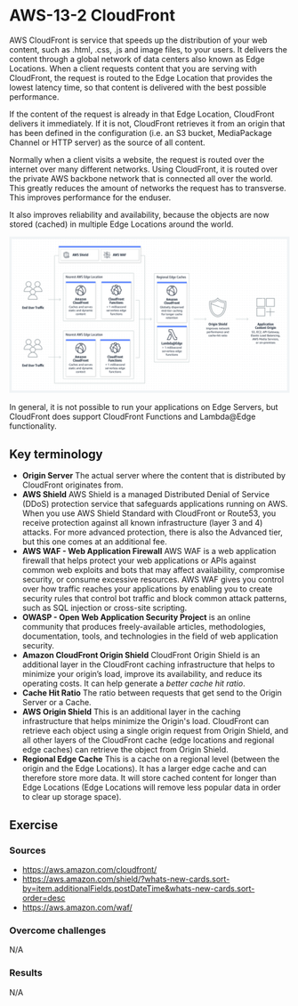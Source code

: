# AWS-13-2 CloudFront
AWS CloudFront is service that speeds up the distribution of your web content, such as .html, .css, .js and image files, to your users. It delivers the content through a global network of data centers also known as Edge Locations. When a client requests content that you are serving with CloudFront, the request is routed to the Edge Location that provides the lowest latency time, so that content is delivered with the best possible performance.

If the content of the request is already in that Edge Location, CloudFront delivers it immediately. If it is not, CloudFront retrieves it from an origin that has been defined in the configuration (i.e. an S3 bucket, MediaPackage Channel or HTTP server) as the source of all content.
  
Normally when a client visits a website, the request is routed over the internet over many different networks. Using CloudFront, it is routed over the private AWS backbone network that is connected all over the world. This greatly reduces the amount of networks the request has to transverse. This improves performance for the enduser.  

It also improves reliability and availability, because the objects are now stored (cached) in multiple Edge Locations around the world.
    
![AWS CloudFront 1](../00_includes/CLOUD02/AWS-13-2_CloudFront1.png)  
  
In general, it is not possible to run your applications on Edge Servers, but CloudFront does support CloudFront Functions and Lambda@Edge functionality.  
  
## Key terminology
- **Origin Server** The actual server where the content that is distributed by CloudFront originates from.
- **AWS Shield** AWS Shield is a managed Distributed Denial of Service (DDoS) protection service that safeguards applications running on AWS. When you use AWS Shield Standard with CloudFront or Route53, you receive protection against all known infrastructure (layer 3 and 4) attacks. For more advanced protection, there is also the Advanced tier, but this one comes at an additional fee.
- **AWS WAF - Web Application Firewall** AWS WAF is a web application firewall that helps protect your web applications or APIs against common web exploits and bots that may affect availability, compromise security, or consume excessive resources. AWS WAF gives you control over how traffic reaches your applications by enabling you to create security rules that control bot traffic and block common attack patterns, such as SQL injection or cross-site scripting.
- **OWASP - Open Web Application Security Project** is an online community that produces freely-available articles, methodologies, documentation, tools, and technologies in the field of web application security.
- **Amazon CloudFront Origin Shield** CloudFront Origin Shield is an additional layer in the CloudFront caching infrastructure that helps to minimize your origin’s load, improve its availability, and reduce its operating costs. It can help generate a *better cache hit ratio*.
- **Cache Hit Ratio** The ratio between requests that get send to the Origin Server or a Cache.
- **AWS Origin Shield** This is an additional layer in the caching infrastructure that helps minimize the Origin's load. CloudFront can retrieve each object using a single origin request from Origin Shield, and all other layers of the CloudFront cache (edge locations and regional edge caches) can retrieve the object from Origin Shield.
- **Regional Edge Cache** This is a cache on a regional level (between the origin and the Edge Locations). It has a larger edge cache and can therefore store more data. It will store cached content for longer than Edge Locations (Edge Locations will remove less popular data in order to clear up storage space).

## Exercise
### Sources
- https://aws.amazon.com/cloudfront/
- https://aws.amazon.com/shield/?whats-new-cards.sort-by=item.additionalFields.postDateTime&whats-new-cards.sort-order=desc
- https://aws.amazon.com/waf/

### Overcome challenges
N/A

### Results
N/A
